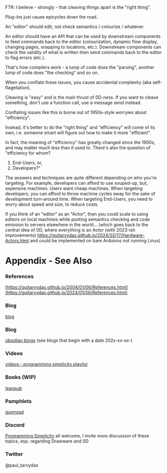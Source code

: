FTR: I believe - strongly - that cleaving things apart is the "right thing". 

Plug-ins just cause epicycles down the road. 

An "editor" should edit, not check semantics / colourize / whatever. 

An editor should have an API that can be used by downstream components to feed commands back to the editor (colourization, dynamic flow display, changing pages, snapping to locations, etc.). Downstream components can check the validity of what is written then send commands back to the editor to flag errors (etc.). 

That's how compilers work - a lump of code does the "parsing", another lump of code does "the checking" and so on. 

When you conflate these issues, you cause accidental complexity (aka self-flagellation). 

Cleaving is "easy" and is the main thrust of 0D-ness. If you want to cleave something, don't use a function call, use a message send instead. 

Conflating issues like this is borne out of 1950s-style worryies about "efficiency". 

Instead, it's better to do the "right thing" and "efficiency" will come of its own, i.e. someone smart will figure out how to make it more "efficient". 

In fact, the meaning of "efficiency" has greatly changed since the 1950s, and may matter much less than it used to. There's also the question of "efficiency for whom? 
1. End-Users, or,
2. Developers?" 

The answers and techniques are quite different depending on who you're targeting. For example, developers can afford to use souped-up, but, expensive machines. Users want cheap machines. When targeting developers, you can afford to throw machine cycles away for the sake of development turn-around time. When targeting End-Users, you need to worry about speed and size, to reduce costs. 

If you think of an "editor" as an "Actor", then you could scale to using editors on local machines while punting semantics checking and code emission to servers elsewhere in the world... (which goes back to the central idea of 0D, where everything is an Actor (with 2023-ish improvements) https://guitarvydas.github.io/2024/02/17/Hardware-Actors.html and could be implemented on bare Arduinos not running Linux)
# Appendix - See Also

### References

[https://guitarvydas.github.io/2004/01/06/References.html](https://guitarvydas.github.io/2024/01/06/References.html)

### Blog
[blog](https://guitarvydas.github.io/)

### Blog
[obsidian blogs](https://publish.obsidian.md/programmingsimplicity) (see blogs that begin with a date 202x-xx-xx-)
### Videos
[videos - programming simplicity playlist](https://www.youtube.com/@programmingsimplicity2980)
### Books (WIP)
[leanpub](https://leanpub.com/u/paul-tarvydas)
### Pamphlets
[gumroad](https://tarvydas.gumroad.com/l/dvtej?_gl=1*o7hy6z*_ga*MjA0NzUyMDY1Mi4xNzA3NDc3MDIx*_ga_6LJN6D94N6*MTcwNzQ3NzAyMC4xLjEuMTcwNzQ3NzI5Ni4wLjAuMA..)
### Discord
[Programming Simplicity](https://discord.gg/Jjx62ypR) all welcome, I invite more discussion of these topics, esp. regarding Drawware and 0D
### Twitter
@paul_tarvydas

<script src="https://utteranc.es/client.js" 
        repo="guitarvydas/guitarvydas.github.io" 
        issue-term="pathname" 
        theme="github-light" 
        crossorigin="anonymous" 
        async> 
</script> 
